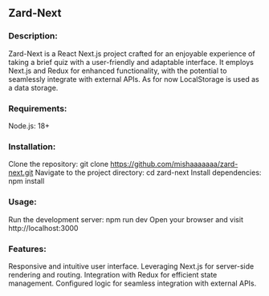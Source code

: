 ## Zard-Next

### Description:

Zard-Next is a React Next.js project crafted for an enjoyable experience of taking a brief quiz with a user-friendly and adaptable interface. It employs Next.js and Redux for enhanced functionality, with the potential to seamlessly integrate with external APIs. As for now LocalStorage is used as a data storage. 
### Requirements:

Node.js: 18+

### Installation:

Clone the repository: git clone https://github.com/mishaaaaaaa/zard-next.git
Navigate to the project directory: cd zard-next
Install dependencies: npm install

### Usage:
Run the development server: npm run dev
Open your browser and visit http://localhost:3000

### Features:

Responsive and intuitive user interface.
Leveraging Next.js for server-side rendering and routing.
Integration with Redux for efficient state management.
Configured logic for seamless integration with external APIs.
